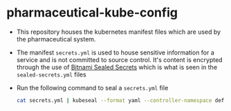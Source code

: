 # pharmaceutical-kube-config

- This repository houses the kubernetes manifest files which are used by the pharmaceutical system.

- The manifest `secrets.yml` is used to house sensitive information for a service and is not committed to source control. It's content is encrypted through the use of [Bitnami Sealed Secrets](https://github.com/bitnami-labs/sealed-secrets) which is what is seen in the `sealed-secrets.yml` files

- Run the following command to seal a `secrets.yml` file
    ```bash  
    cat secrets.yml | kubeseal --format yaml --controller-namespace default --controller-name sealed-secrets >> sealed-secrets.yml
    ```